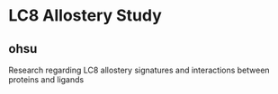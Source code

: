 # LC8 Allostery Study
## ohsu
Research regarding LC8 allostery signatures and interactions between proteins and ligands
